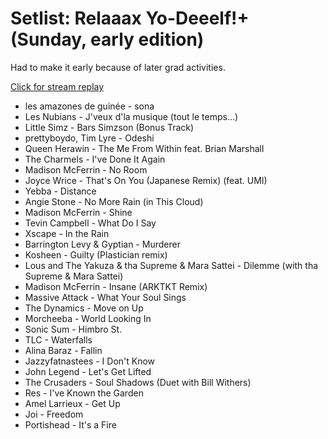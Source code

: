 # Setlist: Relaaax Yo-Deeelf!+ (Sunday, early edition)

Had to make it early because of later grad activities.

[Click for stream replay](https://www.reddit.com/rpan/r/RedditSets/njeoq9)

 * les amazones de guinée - sona
 * Les Nubians - J'veux d'la musique (tout le temps...)
 * Little Simz - Bars Simzson (Bonus Track)
 * prettyboydo, Tim Lyre - Odeshi
 * Queen Herawin - The Me From Within feat. Brian Marshall
 * The Charmels - I've Done It Again
 * Madison McFerrin - No Room
 * Joyce Wrice - That's On You (Japanese Remix) (feat. UMI)
 * Yebba - Distance
 * Angie Stone - No More Rain (in This Cloud)
 * Madison McFerrin - Shine
 * Tevin Campbell - What Do I Say
 * Xscape - In the Rain
 * Barrington Levy & Gyptian - Murderer
 * Kosheen - Guilty (Plastician remix)
 * Lous and The Yakuza & tha Supreme & Mara Sattei - Dilemme (with tha Supreme & Mara Sattei)
 * Madison McFerrin - Insane (ARKTKT Remix)
 * Massive Attack - What Your Soul Sings
 * The Dynamics - Move on Up
 * Morcheeba - World Looking In
 * Sonic Sum - Himbro St.
 * TLC - Waterfalls
 * Alina Baraz - Fallin
 * Jazzyfatnastees - I Don't Know
 * John Legend - Let's Get Lifted
 * The Crusaders - Soul Shadows (Duet with Bill Withers)
 * Res - I've Known the Garden
 * Amel Larrieux - Get Up
 * Joi - Freedom
 * Portishead - It's a Fire
